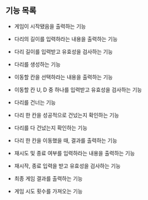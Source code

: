 ## 기능 목록

- 게임이 시작됐음을 출력하는 기능


- 다리의 길이를 입력하라는 내용을 출력하는 기능


- 다리 길이를 입력받고 유효성을 검사하는 기능


- 다리를 생성하는 기능


- 이동할 칸을 선택하라는 내용을 출력하는 기능


- 이동할 칸 U, D 중 하나를 입력받고 유효성을 검사하는 기능


- 다리를 건너는 기능


- 다리 한 칸을 성공적으로 건넜는지 확인하는 기능


- 다리를 다 건넜는지 확인하는 기능


- 다리 한 칸을 이동했을 때, 결과를 출력하는 기능


- 재시도 및 종료 여부를 입력하라는 내용을 출력하는 기능
 

- 재시작, 종료 입력을 받고 유효성을 검사하는 기능


- 최종 게임 결과를 출력하는 기능


- 게임 시도 횟수를 가져오는 기능